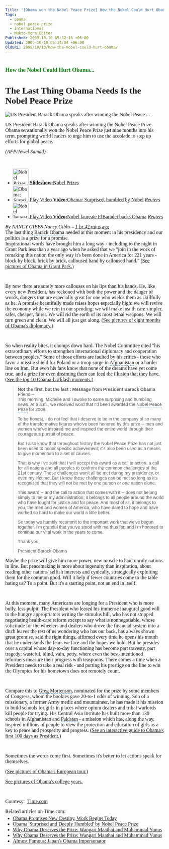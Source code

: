 ```yaml
---
Title: '[Obama won the Nobel Peace Prize] How the Nobel Could Hurt Obama...'
Tags:
  - obama
  - nobel peace prize
  - international
  - Mukto-Mona Editor
Published: 2009-10-10 05:32:16 +06:00
Updated: 2009-10-10 05:34:04 +06:00
OldURL: 2009/10/10/how-the-nobel-could-hurt-obama/
---
```


<div id="doc4" class="yui-t6">
<div id="bd">
<div id="yui-main">
<div class="yui-b">
<div id="yn-story" class="ult-section mod ">
<div class="hd">
<h1 id="yn-story-title"><span style="font-size: large; color: #008000; font-family: Garamond;">How the Nobel Could Hurt Obama...</span></h1>
<h1><span style="font-family: Garamond;">The Last Thing Obama Needs Is the Nobel Peace Prize</span></h1>
<span style="font-family: Garamond;"><!-- end: .tools --></span>

<span style="font-family: Garamond;"><!-- end: .hd --></span>
<div class="bd">
<div id="yn-story-related-media">
<div class="primary-media">
<div id="yn-story-main-media" class="ult-section yn-style1">
<div class="photo-big">
<div id="doc5" class="yui-t6">
<div id="bd0">
<div id="yui-main0">
<div class="yui-b">
<div class="yui-g">
<div id="ypv-current">
<div id="ypv-photo">
<div id="photo-cont">
<div class="photo"><span style="font-size: medium; font-family: Garamond;"><img id="photoMain" src="https://d.yimg.com/a/p/afp/20091009/capt.photo_1255102508585-5-0.jpg?x=400&amp;y=265&amp;q=85&amp;sig=PIzRx91Fi2fW1DJP36zOOg--" alt="US President Barack Obama speaks after winning the Nobel Peace ..." /> </span></div>
</div>
<div id="photo-info">
<p id="photoCaption" class="caption"><span style="font-size: medium; font-family: Garamond;">US President Barack Obama speaks after winning the Nobel Peace Prize. Obama sensationally won the Nobel Peace Prize just nine months into his term, prompting world leaders to urge him to use the accolade to step up efforts for global peace.</span></p>

<span style="font-size: medium; font-family: Garamond;"><cite id="captionCite">(AFP/Jewel Samad)</cite> </span></div>
</div>
</div>
</div>
</div>
</div>
</div>
 </div>
</div>
<span style="font-size: medium; font-family: Garamond;"><!-- end #main-media --></span>
<div id="yn-story-minor-media">
<ul id="yn-story-related-links" class="list2 list6 size1 ult-section">
	<li class="ult-position first slideshow"><span style="font-size: medium; font-family: Garamond;"><a class="media media1" href="https://news.yahoo.com/nphotos/Nobel-Prizes/ss/events/wl/100509nobelprize"><img src="https://d.yimg.com/a/p/afp/20091009/thumb.photo_1255123820108-1-0.jpg?x=50&amp;y=50&amp;xc=24&amp;yc=1&amp;wc=83&amp;hc=83&amp;q=85&amp;sig=zeAJRHYqj1vCAfEA92ISWQ--" alt="Nobel Prizes" width="50" height="50" /> </a><a href="https://news.yahoo.com/nphotos/Nobel-Prizes/ss/events/wl/100509nobelprize"><strong>Slideshow:</strong>Nobel Prizes</a> </span></li>
	<li class="ult-position  video"><span style="font-size: medium; font-family: Garamond;"><a class="media media1" href="https://cosmos.bcst.yahoo.com/up/ynews?ch=4226716&amp;cl=16000217&amp;lang=en"><img src="https://d.yimg.com/a/p/reuters/20091009/videolthumb.b31ea11c56405cf1ffafd3b6b3e4a35a.jpg?x=50&amp;y=50&amp;xc=51&amp;yc=1&amp;wc=300&amp;hc=300&amp;q=85&amp;sig=Wk8dd4tdXhcCpcraOjkn6g--" alt="Obama: Surprised, humbled by Nobel" width="50" height="50" /> Play Video </a><a href="https://cosmos.bcst.yahoo.com/up/ynews?ch=4226716&amp;cl=16000217&amp;lang=en"><strong>Video:</strong>Obama: Surprised, humbled by Nobel</a> <cite><a href="https://news.yahoo.com/video/reuters">Reuters</a></cite> </span></li>
	<li class="ult-position  video"><span style="font-size: medium; font-family: Garamond;"><a class="media media1" href="https://cosmos.bcst.yahoo.com/up/ynews?ch=4226714&amp;cl=15999842&amp;lang=en"><img src="https://d.yimg.com/a/p/reuters/20091009/videolthumb.5f081c65853c6e020a15417e8cddbe11.jpg?x=50&amp;y=50&amp;xc=51&amp;yc=1&amp;wc=300&amp;hc=300&amp;q=85&amp;sig=NKzp005GR.yKPNhOCXjPKw--" alt="Nobel laureate ElBaradei backs Obama" width="50" height="50" /> Play Video </a><a href="https://cosmos.bcst.yahoo.com/up/ynews?ch=4226714&amp;cl=15999842&amp;lang=en"><strong>Video:</strong>Nobel laureate ElBaradei backs Obama</a> <cite><a href="https://news.yahoo.com/video/reuters">Reuters</a></cite> </span></li>
</ul>
</div>
</div>
<span style="font-size: medium; font-family: Garamond;"><!-- end .primary-media --></span>

<span style="font-size: medium; font-family: Garamond;"><!-- end .related-media --></span>
<div class="byline"><span style="font-size: medium; font-family: Garamond;"><cite class="vcard">By NANCY GIBBS <span class="fn org">Nancy Gibbs</span> </cite>– <abbr class="recenttimedate" title="2009-10-09T14:40:00-0700">1 hr 42 mins ago</abbr></span></div>
<span style="font-size: medium; font-family: Garamond;"><!-- end .byline --></span>
<div class="yn-story-content"><span style="font-size: medium; font-family: Garamond;">The last thing <span id="lw_1255125459_0" class="yshortcuts" style="background: none transparent scroll repeat 0% 0%; cursor: hand; border-bottom: #0066cc 1px dashed;">Barack Obama</span> needed at this moment in his presidency and our politics is a prize for a promise.</span> </div>
<span style="font-size: medium; font-family: Garamond;">Inspirational words have brought him a long way - including to the night in Grant Park less than a year ago when he asked that we "join in the work of remaking this nation the only way it's been done in America for 221 years - block by block, brick by brick, calloused hand by calloused hand." <span class="see"><a href="https://us.rd.yahoo.com/dailynews/time/us_time/storytext/08599192939500/33680911/SIG=11vpk06vp/*https://www.time.com/time/photogallery/0,29307,1856580,00.html" target="_blank"><span id="lw_1255125459_1" class="yshortcuts">(See pictures of Obama in Grant Park.)</span></a></span></span>

 

<span style="font-size: medium; font-family: Garamond;">By now there are surely more callouses on his lips than his hands. He, like every new President, has reckoned with both the power and the danger of words, dangers that are especially great for one who wields them as skillfully as he. A promise beautifully made raises hopes especially high: we will revive the economy while we rein in our spending; we will make health care simpler, safer, cheaper, fairer. We will rid the earth of its most <span id="lw_1255125459_2" class="yshortcuts">lethal weapons</span>. We will turn green and clean. We will all just get along. <span class="see"><a href="https://us.rd.yahoo.com/dailynews/time/us_time/storytext/08599192939500/33680911/SIG=11vjbuq09/*https://www.time.com/time/photogallery/0,29307,1929398,00.html" target="_blank"><span id="lw_1255125459_3" class="yshortcuts">(See pictures of eight months of Obama's diplomacy.)</span></a></span></span>

 

<span style="font-size: medium; font-family: Garamond;">So when reality bites, it chomps down hard. The Nobel Committee cited "his extraordinary efforts to strengthen international diplomacy and cooperation between peoples." Some of those efforts are faulted by his critics - those who favor a missile shield for <span id="lw_1255125459_4" class="yshortcuts">Poland</span> or a troop surge in <span id="lw_1255125459_5" class="yshortcuts" style="background: none transparent scroll repeat 0% 0%; cursor: hand; border-bottom: #0066cc 1px dashed;">Afghanistan</span> or a harder line on <span id="lw_1255125459_6" class="yshortcuts" style="cursor: hand; border-bottom: #0066cc 1px dashed;">Iran</span>. But even his fans know that none of the dreams have yet come true, and a prize for even dreaming them can feed the illusion that they have. <span class="see"><a href="https://us.rd.yahoo.com/dailynews/time/us_time/storytext/08599192939500/33680911/SIG=12kgfv2aa/*https://www.time.com/time/specials/packages/article/0,28804,1929415_1929418,00.html" target="_blank"><span id="lw_1255125459_7" class="yshortcuts">(See the top 10 Obama-backlash moments.)</span></a></span></span>
<blockquote><strong><span style="font-family: Verdana, Helvetica, sans-serif;">Not the first, but the last : Message from President Barack Obama</span></strong>
<div><span style="font-family: Verdana, Helvetica, sans-serif;">Friend --</span></div>
<span style="font-family: Verdana, Helvetica, sans-serif;">This morning, Michelle and I awoke to some surprising and humbling news. At 6 a.m., we received word that I'd been awarded the <span id="lw_1255130975_0" class="yshortcuts" style="cursor: hand; border-bottom: #0066cc 1px dashed;">Nobel Peace Prize</span> for 2009.

To be honest, I do not feel that I deserve to be in the company of so many of the transformative figures who've been honored by this prize -- <span id="lw_1255130975_1" class="yshortcuts">men and women</span> who've inspired me and inspired the entire world through their courageous pursuit of peace.

But I also know that throughout history the Nobel Peace Prize has not just been used to honor specific achievement; it's also been used as a means to give momentum to a set of causes.

That is why I've said that I will accept this award as a call to action, a call for all nations and all peoples to confront the common challenges of the 21st century. These challenges won't all be met during my presidency, or even my lifetime. But I know these challenges can be met so long as it's recognized that they will not be met by one person or <span id="lw_1255130975_2" class="yshortcuts">one nation</span> alone.

This award -- and the call to action that comes with it -- does not belong simply to me or my administration; it belongs to all people around the world who have fought for justice and for peace. And most of all, it belongs to you, the men and women of America, who have dared to hope and have worked so hard to make our world a little better.

So today we humbly recommit to the important work that we've begun together. I'm grateful that you've stood with me thus far, and I'm honored to continue our vital work in the years to come.

Thank you,

<span id="lw_1255130975_3" class="yshortcuts">President Barack Obama</span>
 

</span></blockquote>
<span style="font-size: medium; font-family: Garamond;">Maybe the prize will give him more power, new muscle to haul unruly nations in line. But peacemaking is more about ingenuity than inspiration, about reading other nations' selfish interests and cynically, strategically exploiting them for the common good. Will it help if fewer countries come to the table hating us? To a point. But it's a starting point, not an end in itself.</span>

 

<span style="font-size: medium; font-family: Garamond;">At this moment, many Americans are longing for a President who is more bully, less pulpit. The President who leased his immense inaugural good will to the hungry appropriators writing the stimulus bill, who has not stopped negotiating health-care reform except to say what is nonnegotiable, whose solicitude for the wheelers and dealers who drove the financial system into a ditch leaves the rest of us wondering who has our back, has always shown great promise, said the right things, affirmed every time he opens his mouth that he understands the fears we face and the hopes we hold. But he presides over a capital whose day-to-day functioning has become part travesty, part tragedy; wasteful, blind, vain, petty, where even the best-intentioned reformers measure their progress with teaspoons. There comes a time when a President needs to take a real risk - and putting his prestige on the line to win the <span id="lw_1255125459_8" class="yshortcuts">Olympics</span> for his hometown does not remotely count.</span>

 

<span style="font-size: medium; font-family: Garamond;">Compare this to <span id="lw_1255125459_9" class="yshortcuts" style="cursor: hand; border-bottom: #0066cc 1px dashed;">Greg Mortenson</span>, nominated for the prize by some members of Congress, whom the bookies gave 20-to-1 odds of winning. Son of a missionary, a former Army medic and mountaineer, he has made it his mission to build schools for girls in places where opium dealers and tribal warlords kill people for trying. His <span id="lw_1255125459_10" class="yshortcuts">Central Asia Institute</span> has built more than 130 schools in <span id="lw_1255125459_11" class="yshortcuts">Afghanistan</span> and <span id="lw_1255125459_12" class="yshortcuts" style="cursor: hand; border-bottom: #0066cc 1px dashed;">Pakistan</span> - a mission which has, along the way, inspired millions of people to view the protection and education of girls as a key to peace and prosperity and progress. <span class="see"><a href="https://us.rd.yahoo.com/dailynews/time/us_time/storytext/08599192939500/33680911/SIG=11ujo88of/*https://www.time.com/time/interactive/0,31813,1894244,00.html" target="_blank"><span id="lw_1255125459_13" class="yshortcuts">(See an interactive guide to Obama's first 100 days as President.)</span></a></span></span>

 

<span style="font-size: medium; font-family: Garamond;">Sometimes the words come first. Sometimes it's better to let actions speak for themselves.</span>

<span style="font-size: medium; font-family: Garamond;"><span class="see"><a href="https://us.rd.yahoo.com/dailynews/time/us_time/storytext/08599192939500/33680911/SIG=11vrfm0d1/*https://www.time.com/time/photogallery/0,29307,1902496,00.html" target="_blank"><span id="lw_1255125459_14" class="yshortcuts">(See pictures of Obama's European tour.)</span></a></span> </span>

<span style="font-size: medium; font-family: Garamond;"><span class="see"><a href="https://us.rd.yahoo.com/dailynews/time/us_time/storytext/08599192939500/33680911/SIG=11vt01pko/*https://www.time.com/time/photogallery/0,29307,1866765,00.html" target="_blank"><span id="lw_1255125459_15" class="yshortcuts">See pictures of Obama's college years.</span></a></span> </span>

 

<span style="font-size: medium; font-family: Garamond;">Courtesy:  <a href="https://us.rd.yahoo.com/dailynews/time/us_time/storytext/08599192939500/33680911/SIG=12rcf7shg/*https://www.time.com/time/politics/article/0,8599,1929395,00.html?xid=rss-fullnation-yahoo"><span id="lw_1255125459_16" class="yshortcuts">Time.com</span></a></span>
<p style="margin: 0px;"><span style="font-size: medium; font-family: Garamond;">Related articles on Time.com: </span></p>

<ul style="margin-top: 4px;">
	<li><span style="font-size: medium; font-family: Garamond;"><a href="https://us.rd.yahoo.com/dailynews/time/us_time/storytext/08599192939500/33680911/SIG=135n8bpcq/*https://www.time.com/time/politics/article/0,8599,1872924,00.html?xid=feed-yahoo-full-nation-related"><span id="lw_1255125459_17" class="yshortcuts">Obama Promises New Destiny, Work Begins Today</span></a> </span></li>
	<li><span style="font-size: medium; font-family: Garamond;"><a href="https://us.rd.yahoo.com/dailynews/time/us_time/storytext/08599192939500/33680911/SIG=133kdoujt/*https://www.time.com/time/nation/article/0,8599,1929447,00.html?xid=feed-yahoo-full-nation-related"><span id="lw_1255125459_18" class="yshortcuts">Obama 'Surprised and Deeply Humbled' by Nobel Peace Prize</span></a> </span></li>
	<li><span style="font-size: medium; font-family: Garamond;"><a href="https://us.rd.yahoo.com/dailynews/time/us_time/storytext/08599192939500/33680911/SIG=132rtfbsa/*https://www.time.com/time/world/article/0,8599,1929402,00.html?xid=feed-yahoo-full-nation-related"><span id="lw_1255125459_19" class="yshortcuts">Why Obama Deserves the Prize: Wangari Maathai and Muhammad Yunus</span></a> </span></li>
	<li><span style="font-size: medium; font-family: Garamond;"><a href="https://us.rd.yahoo.com/dailynews/time/us_time/storytext/08599192939500/33680911/SIG=132rtfbsa/*https://www.time.com/time/world/article/0,8599,1929402,00.html?xid=feed-yahoo-full-nation-related">Why Obama Deserves the Prize: Wangari Maathai and Muhammad Yunus</a> </span></li>
	<li><span style="font-size: medium; font-family: Garamond;"><a href="https://us.rd.yahoo.com/dailynews/time/us_time/storytext/08599192939500/33680911/SIG=13260o2mi/*https://www.time.com/time/world/article/0,8599,1860507,00.html?xid=feed-yahoo-full-nation-related"><span id="lw_1255125459_20" class="yshortcuts">Almost Famous: Japan's Obama Impersonator</span></a> </span></li>
</ul>
 </div>
</div>
</div>
</div>
</div>
</div>
</div>
</div>
</div>
